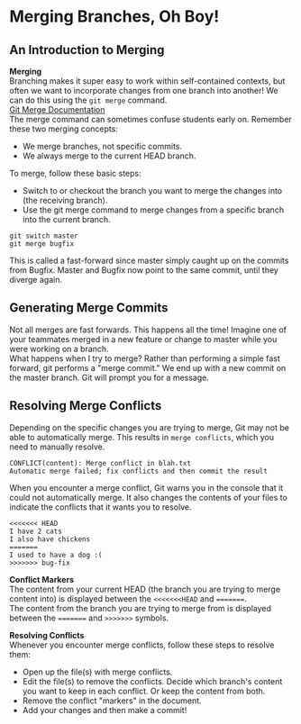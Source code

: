 # Merging Branches, Oh Boy!

## An Introduction to Merging

<strong>Merging</strong><br />
Branching makes it super easy to work within self-contained contexts, but often we want to incorporate changes from one branch into another! We can do this using the `git merge` command.<br />
<a href="https://git-scm.com/docs/git-merge">Git Merge Documentation</a><br />
The merge command can sometimes confuse students early on. Remember these two merging concepts:

<ul>
  <li>We merge branches, not specific commits.</li>
  <li>We always merge to the current HEAD branch.</li>
</ul>

To merge, follow these basic steps:

<ul>
  <li>Switch to or checkout the branch you want to merge the changes into (the receiving branch).</li>
  <li>Use the git merge command to merge changes from a specific branch into the current branch.</li>
</ul>

```
git switch master
git merge bugfix
```

This is called a fast-forward since master simply caught up on the commits from Bugfix. Master and Bugfix now point to the same commit, until they diverge again.

## Generating Merge Commits

Not all merges are fast forwards. This happens all the time! Imagine one of your teammates merged in a new feature or change to master while you were working on a branch.<br />
What happens when I try to merge? Rather than performing a simple fast forward, git performs a "merge commit." We end up with a new commit on the master branch. Git will prompt you for a message.

## Resolving Merge Conflicts

Depending on the specific changes you are trying to merge, Git may not be able to automatically merge. This results in `merge conflicts`, which you need to manually resolve.

```
CONFLICT(content): Merge conflict in blah.txt
Automatic merge failed; fix conflicts and then commit the result
```

When you encounter a merge conflict, Git warns you in the console that it could not automatically merge. It also changes the contents of your files to indicate the conflicts that it wants you to resolve.

```
<<<<<<< HEAD
I have 2 cats
I also have chickens
=======
I used to have a dog :(
>>>>>>> bug-fix
```

<strong>Conflict Markers</strong><br />
The content from your current HEAD (the branch you are trying to merge content into) is displayed between the `<<<<<<<HEAD` and `=======`.<br />
The content from the branch you are trying to merge from is displayed between the `=======` and `>>>>>>>` symbols.<br />

<strong>Resolving Conflicts</strong><br />
Whenever you encounter merge conflicts, follow these steps to resolve them:

<ul>
  <li>Open up the file(s) with merge conflicts.</li>
  <li>Edit the file(s) to remove the conflicts. Decide which branch's content you want to keep in each conflict. Or keep the content from both.</li>
  <li>Remove the conflict "markers" in the document.</li>
  <li>Add your changes and then make a commit!</li>
</ul>
